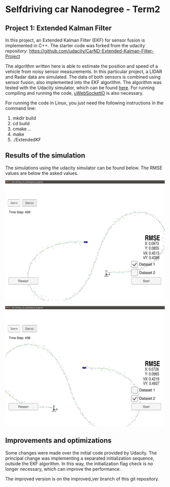 # Selfdriving car Nanodegree - Term2
## Project 1: Extended Kalman Filter

In this project, an Extended Kalman Filter (EKF) for sensor fusion is implemented in C++. The starter code was forked from the udacity repository: https://github.com/udacity/CarND-Extended-Kalman-Filter-Project

The algorithm written here is able to estimate the position and speed of a vehicle from noisy sensor measurements. In this particular project, a LIDAR and Radar data are simulated. The data of both sensors is combined using sensor fusion, also implemented into the EKF algorithm. The algorithm was tested with the Udacity simulator, which can be found [here](https://github.com/udacity/self-driving-car-sim/releases). For running compiling and running the code, [uWebSocketIO](https://github.com/uWebSockets/uWebSockets) is also necessary.


For running the code in Linux, you just  need the following instructions in the command  line:

1. mkdir build
2. cd build
3. cmake ..
4. make
5. ./ExtendedKF


## Results of the simulation
The simulations using the  udacity simulator can be found below. The RMSE values are below the asked values.

![alt text](images/EKF_simulation_Dataset1.png)

![alt text](images/EKF_simulation_Dataset2.png)

## Improvements and optimizations
Some changes were made over the initial code provided by Udacity.
The principal change was implementing a separated initialization sequence, outside the EKF algorithm. In this way, the initialization flag check is no longer necessary, which can improve the performance.

The improved version is on the improved_ver branch of this git repository.
